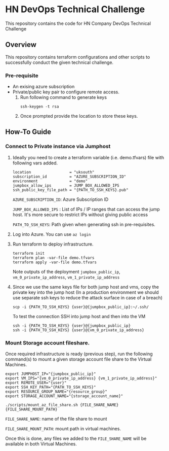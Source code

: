 # HN DevOps Technical Challenge

This repository contains the code for HN Company DevOps Technical Challenge

## Overview

This repository contains terraform configurations and other scripts to successfully conduct the given technical
challenge.

### Pre-requisite
- An exising azure subscription
- Private/public key pair to configure remote access. 
    1. Run following command to generate keys
        ```
        ssh-keygen -t rsa
        ````
    2. Once prompted provide the location to store these keys.


## How-To Guide

### Connect to Private instance via Jumphost

1. Ideally you need to create a terraform variable (i.e. demo.tfvars) file with following vars added.
   
    ```
    location                 = "uksouth"
    subscription_id          = "AZURE_SUBSCRIPTION_ID"
    environment              = "demo" 
    jumpbox_allow_ips        = JUMP_BOX_ALLOWED_IPS
    ssh_public_key_file_path = "{PATH_TO_SSH_KEYS}.pub"
    ```

    `AZURE_SUBSCRIPTION_ID`:  Azure Subscription ID

    `JUMP_BOX_ALLOWED_IPS` : List of IPs / IP ranges that can access the jump host. It's more secure to restrict IPs without giving public access

    `PATH_TO_SSH_KEYS`: Path given when generating ssh in pre-requisites.

2. Log into Azure. You can use `az login`
3. Run terraform to deploy infrastructure.
   
   ```
   terraform init
   terraform plan -var-file demo.tfvars
   terraform apply -var-file demo.tfvars
   ```
   Note outputs of the deployment `jumpbox_public_ip`, `vm_0_private_ip_address`, `vm_1_private_ip_address`
4. Since we use the same keys file for both jump host and vms, copy the private key into the jump host 
  (In a production environment we should use separate ssh keys to reduce the attack surface in case of a breach)
    ```
    scp -i {PATH_TO_SSH_KEYS} {user}@{jumpbox_public_ip}:~/.ssh/
    ```
    To test the connection SSH into jump host and then into the VM
   ```
   ssh -i {PATH_TO_SSH_KEYS} {user}@{jumpbox_public_ip}
   ssh -i {PATH_TO_SSH_KEYS} {user}@{vm_0_private_ip_address}
   ```

### Mount Storage account fileshare. 

Once required infrastructure is ready (previous step), run the following command(s) to mount a given storage account file share to the Virtual Machines.

```
export JUMPHOST_IP="{jumpbox_public_ip}"
export VM_IPS="{vm_0_private_ip_address} {vm_1_private_ip_address}"
export REMOTE_USER="{user}"
export SSH_KEY_PATH="{PATH_TO_SSH_KEYS}"
export RESOURCE_GROUP_NAME="{resource_group}"
export STORAGE_ACCOUNT_NAME="{storage_account_name}"

./scripts/mount_az_file_share.sh {FILE_SHARE_NAME} {FILE_SHARE_MOUNT_PATH}
```

`FILE_SHARE_NAME`: name of the file share to mount

`FILE_SHARE_MOUNT_PATH`: mount path in virtual machines.

Once this is done, any files we added to the `FILE_SHARE_NAME` will be available in both Virtual Machines.